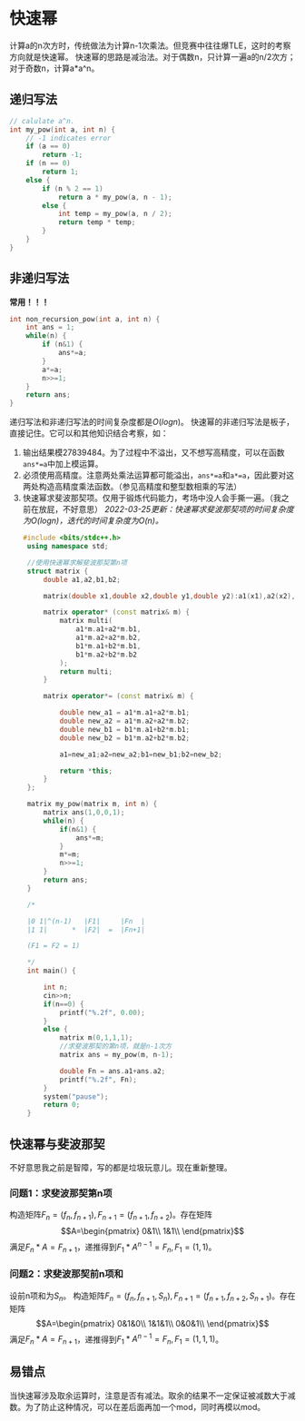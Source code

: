 # 快速幂
计算a的n次方时，传统做法为计算n-1次乘法。但竞赛中往往爆TLE，这时的考察方向就是快速幂。
快速幂的思路是减治法。对于偶数n，只计算一遍a的n/2次方；对于奇数n，计算a*a^n。

## 递归写法
```c++
// calulate a^n.
int my_pow(int a, int n) {
    // -1 indicates error
    if (a == 0)
        return -1;
    if (n == 0)
        return 1;
    else {
        if (n % 2 == 1)
            return a * my_pow(a, n - 1);
        else {
            int temp = my_pow(a, n / 2);
            return temp * temp;
        }
    }
}
```
## 非递归写法
**常用！！！**
```c++
int non_recursion_pow(int a, int n) {
    int ans = 1;
    while(n) {
        if (n&1) {
            ans*=a;
        }
        a*=a;
        n>>=1;
    }
    return ans;
}
```
递归写法和非递归写法的时间复杂度都是$O(logn)$。
快速幂的非递归写法是板子，直接记住。它可以和其他知识结合考察，如：
1. 输出结果模27839484。为了过程中不溢出，又不想写高精度，可以在函数`ans*=a`中加上模运算。
2. 必须使用高精度。注意两处乘法运算都可能溢出，`ans*=a`和`a*=a`，因此要对这两处构造高精度乘法函数。（参见高精度和整型数相乘的写法）
3. 快速幂求斐波那契项。仅用于锻炼代码能力，考场中没人会手撕一遍。（我之前在放屁，不好意思）
   *2022-03-25更新：快速幂求斐波那契项的时间复杂度为$O(logn)$，迭代的时间复杂度为$O(n)$。*
   ```c++
   #include <bits/stdc++.h>
    using namespace std;

    //使用快速幂求解斐波那契第n项
    struct matrix {
        double a1,a2,b1,b2;

        matrix(double x1,double x2,double y1,double y2):a1(x1),a2(x2),b1(y1),b2(y2) {}

        matrix operator* (const matrix& m) {
            matrix multi(
                a1*m.a1+a2*m.b1,
                a1*m.a2+a2*m.b2,
                b1*m.a1+b2*m.b1,
                b1*m.a2+b2*m.b2
            );
            return multi;
        }

        matrix operator*= (const matrix& m) {

            double new_a1 = a1*m.a1+a2*m.b1;
            double new_a2 = a1*m.a2+a2*m.b2;
            double new_b1 = b1*m.a1+b2*m.b1;
            double new_b2 = b1*m.a2+b2*m.b2;

            a1=new_a1;a2=new_a2;b1=new_b1;b2=new_b2;

            return *this;
        }
    };

    matrix my_pow(matrix m, int n) {
        matrix ans(1,0,0,1);
        while(n) {
            if(n&1) {
                ans*=m;
            }
            m*=m;
            n>>=1;
        }
        return ans;
    }

    /*

    |0 1|^(n-1)   |F1|     |Fn  |
    |1 1|      *  |F2|  =  |Fn+1|

    (F1 = F2 = 1)

    */
    int main() {

        int n;
        cin>>n;
        if(n==0) {
            printf("%.2f", 0.00);
        }
        else {
            matrix m(0,1,1,1);
            //求斐波那契的第n项，就是n-1次方
            matrix ans = my_pow(m, n-1);

            double Fn = ans.a1+ans.a2;
            printf("%.2f", Fn);
        }
        system("pause");
        return 0;
    }
    ```
## 快速幂与斐波那契
不好意思我之前是智障，写的都是垃圾玩意儿。现在重新整理。
### 问题1：求斐波那契第n项
构造矩阵$F_n=(f_n,f_{n+1}),F_{n+1}=(f_{n+1},f_{n+2})$。存在矩阵
$$A=\begin{pmatrix}
0&1\\
1&1\\
\end{pmatrix}$$
满足$F_n*A=F_{n+1}$，递推得到$F_1*A^{n-1}=F_n,F_1=(1,1)$。
### 问题2：求斐波那契前n项和
设前n项和为$S_n$。
构造矩阵$F_n=(f_n,f_{n+1},S_n),F_{n+1}=(f_{n+1},f_{n+2},S_{n+1})$。存在矩阵
$$A=\begin{pmatrix}
0&1&0\\
1&1&1\\
0&0&1\\
\end{pmatrix}$$
满足$F_n*A=F_{n+1}$，递推得到$F_1*A^{n-1}=F_n,F_1=(1,1,1)$。
## 易错点
当快速幂涉及取余运算时，注意是否有减法。取余的结果不一定保证被减数大于减数。为了防止这种情况，可以在差后面再加一个mod，同时再模以mod。